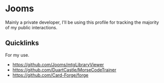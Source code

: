 # Jooms

Mainly a private developer, I'll be using this profile for tracking the majority of my public interactions.

## Quicklinks

For my use.

* https://github.com/Jooms/mtgLibraryViewer
* https://github.com/DuartCastle/MorseCodeTrainer
* https://github.com/Card-Forge/forge
